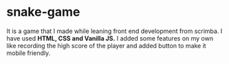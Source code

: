 # snake-game
It is a game that I made while leaning front end development from scrimba. 
I have used <strong>HTML, CSS and Vanilla JS.</strong> 
I added some features on my own like recording the high score of the player and added button to make it mobile friendly.
